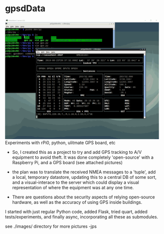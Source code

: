 # gpsdData
![piSyncdWithGPS](/images/pyGpsSyncdWithNewAntenna.gif)
Experiments with rPi0, python, ulitmate GPS board, etc

- So, I created this as a project to try and add GPS tracking to A/V equipment to avoid theft. It was done
  completely 'open-source' with a Raspberry Pi, and a GPS board (see attached pictures)

- the plan was to translate the received NMEA messages to a 'tuple', add a local, temporary datastore, updating this to a central DB of some sort,
  and a visual-interace to the server which could display a visual representation of where the equipment was at any one time.
- There are questions about the security aspects of relying open-source hardware, as well as the accuracy of using GPS inside buildings.
  
I started with just regular Python code, added Flask, tried quart, added tests/experiments, and finally async,
incorporating all these as submodules.

see ./images/ directory for more pictures
-jps
